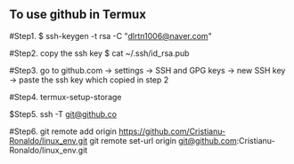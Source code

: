 ## To use github in Termux
#Step1.
$ ssh-keygen -t rsa -C "dlrtn1006@naver.com"

#Step2.
copy the ssh key
$ cat ~/.ssh/id_rsa.pub

#Step3.
go to github.com -> settings -> SSH and GPG keys -> new SSH key
-> paste the ssh key which copied in step 2

#Step4.
termux-setup-storage

$Step5.
ssh -T git@github.co

#Step6.
git remote add origin https://github.com/Cristianu-Ronaldo/linux_env.git
git remote set-url origin git@github.com:Cristianu-Ronaldo/linux_env.git
